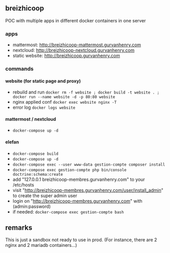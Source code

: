 ## breizhicoop

POC with multiple apps in different docker containers in one server

### apps
- mattermost: http://breizhicoop-mattermost.gurvanhenry.com 
- nextcloud: http://breizhicoop-nextcloud.gurvanhenry.com
- static website: http://breizhicoop.gurvanhenry.com

### commands

#### website (for static page and proxy)
- rebuild and run `docker rm -f website ; docker build -t website . ; docker run --name website -d -p 80:80 website`
- nginx applied conf `docker exec website nginx -T`
- error log `docker logs website`

#### mattermost / nextcloud
- `docker-compose up -d`

#### elefan
- `docker-compose build`
- `docker-compose up -d`
- `docker-compose exec --user www-data gestion-compte composer install`
- `docker-compose exec gestion-compte php bin/console doctrine:schema:create`
- add "127.0.0.1 breizhicoop-membres.gurvanhenry.com" to your /etc/hosts
- visit "http://breizhicoop-membres.gurvanhenry.com/user/install_admin" to create the super admin user
- login on "http://breizhicoop-membres.gurvanhenry.com" with (admin:password)
- if needed: `docker-compose exec gestion-compte bash`

## remarks
This is just a sandbox not ready to use in prod. (For instance, there are 2 nginx and 2 mariadb containers...)
